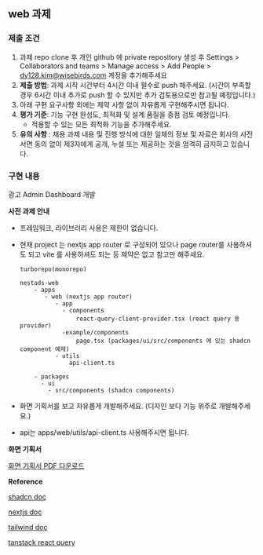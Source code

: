 ## web 과제

### 제출 조건

1. 과제 repo clone 후 개인 github 에 private repository 생성 후 Settings > Collaborators and teams > Manage access > Add People > dy128.kim@wisebirds.com 계정을 추가해주세요
2. **제출 방법**: 과제 시작 시간부터 4시간 이내 필수로 push 해주세요.
   (시간이 부족할 경우 6시간 이내 추가로 push 할 수 있지만 추가 검토용으로만 참고될 예정입니다.)
3. 아래 구현 요구사항 외에는 제약 사항 없이 자유롭게 구현해주시면 됩니다.
4. **평가 기준**: 기능 구현 완성도, 최적화 및 설계 품질을 중점 검토 예정입니다.
   - 적용할 수 있는 모든 최적화 기능을 추가해주세요.
5. **유의 사항** :
   채용 과제 내용 및 진행 방식에 대한 일체의 정보 및 자료은 회사의 사전 서면 동의 없이 제3자에게 공개, 누설 또는 제공하는 것을 엄격히 금지하고 있습니다.

### 구현 내용

광고 Admin Dashboard 개발

**사전 과제 안내**

- 프레임워크, 라이브러리 사용은 제한이 없습니다.
- 현재 project 는 nextjs app router 로 구성되어 있으나 page router를 사용하셔도 되고 vite 를 사용하셔도 되는 등 제약은 없고 참고만 해주세요.

  ```
  turborepo(monorepo)

  nestads-web
      - apps
         - web (nextjs app router)
            - app
              - components
                  react-query-client-provider.tsx (react query 용 provider)
              -example/components
                  page.tsx (packages/ui/src/components 에 있는 shadcn component 예제)
            - utils
                api-client.ts

      - packages
        - ui
          - src/components (shadcn components)
  ```

- 화면 기획서를 보고 자유롭게 개발해주세요. (디자인 보다 기능 위주로 개발해주세요.)
- api는 apps/web/utils/api-client.ts 사용해주시면 됩니다.

**화면 기획서**

[화면 기획서 PDF 다운로드](https://file.notion.so/f/f/6982f344-4306-42b2-bb5f-3425240dffc1/4241eccd-cc80-41b3-a852-1676c5e6d211/%EC%99%80%EC%9D%B4%EC%A6%88%EB%B2%84%EC%A6%88_%ED%94%84%EB%A1%A0%ED%8A%B8%EC%97%94%EB%93%9C_%EC%B1%84%EC%9A%A9_%EC%82%AC%EC%A0%84%EA%B3%BC%EC%A0%9C.pdf?table=block&id=fb9d888b-2433-4f8f-aa2c-1869a3a40200&spaceId=6982f344-4306-42b2-bb5f-3425240dffc1&expirationTimestamp=1758232800000&signature=fI61uWwD0bmIN9BgTrr1QyY9si0IAQku_MGpvr6gbV0&downloadName=%EC%99%80%EC%9D%B4%EC%A6%88%EB%B2%84%EC%A6%88+%ED%94%84%EB%A1%A0%ED%8A%B8%EC%97%94%EB%93%9C+%EC%B1%84%EC%9A%A9+%EC%82%AC%EC%A0%84%EA%B3%BC%EC%A0%9C.pdf)

**Reference**

[shadcn doc](https://ui.shadcn.com/docs/components)

[nextjs doc](https://nextjs.org/docs)

[tailwind doc](https://tailwindcss.com/docs/padding)

[tanstack react query](https://tanstack.com/query/latest/docs/framework/react/overview)
